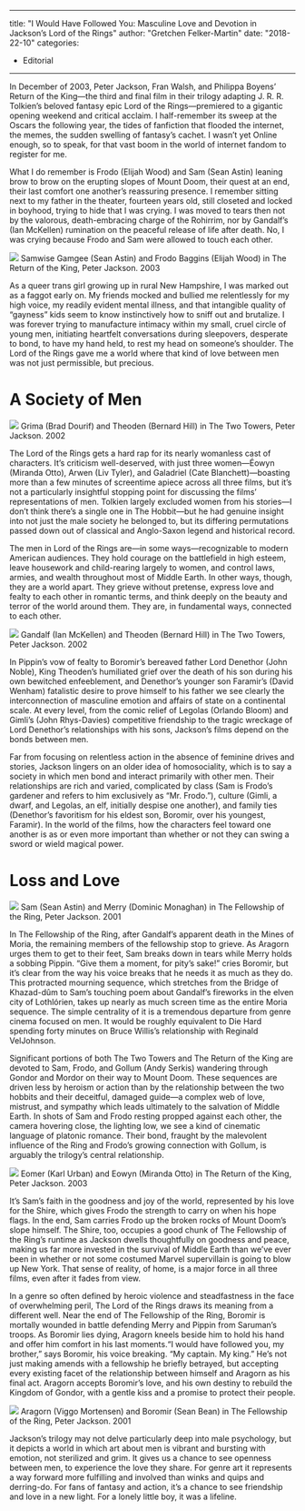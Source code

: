 
---
title: "I Would Have Followed You: Masculine Love and Devotion in Jackson’s Lord of the Rings"
author: "Gretchen Felker-Martin"
date: "2018-22-10"
categories:
- Editorial
---

In December of 2003, Peter Jackson, Fran Walsh, and Philippa Boyens’ Return of the King—the third and final film in their trilogy adapting J. R. R. Tolkien’s beloved fantasy epic Lord of the Rings—premiered to a gigantic opening weekend and critical acclaim. I half-remember its sweep at the Oscars the following year, the tides of fanfiction that flooded the internet, the memes, the sudden swelling of fantasy’s cachet. I wasn’t yet Online enough, so to speak, for that vast boom in the world of internet fandom to register for me.

What I do remember is Frodo (Elijah Wood) and Sam (Sean Astin) leaning brow to brow on the erupting slopes of Mount Doom, their quest at an end, their last comfort one another’s reassuring presence. I remember sitting next to my father in the theater, fourteen years old, still closeted and locked in boyhood, trying to hide that I was crying. I was moved to tears then not by the valorous, death-embracing charge of the Rohirrim, nor by Gandalf’s (Ian McKellen) rumination on the peaceful release of life after death. No, I was crying because Frodo and Sam were allowed to touch each other.

![](https://i2.wp.com/vrvblog.co/wp-content/uploads/2018/10/image1-3.png?resize=960%2C404&#038;ssl=1)
Samwise Gamgee (Sean Astin) and Frodo Baggins (Elijah Wood) in The Return of the King, Peter Jackson. 2003

As a queer trans girl growing up in rural New Hampshire, I was marked out as a faggot early on. My friends mocked and bullied me relentlessly for my high voice, my readily evident mental illness, and that intangible quality of “gayness” kids seem to know instinctively how to sniff out and brutalize. I was forever trying to manufacture intimacy within my small, cruel circle of young men, initiating heartfelt conversations during sleepovers, desperate to bond, to have my hand held, to rest my head on someone’s shoulder. The Lord of the Rings gave me a world where that kind of love between men was not just permissible, but precious.

# A Society of Men

![](https://i0.wp.com/vrvblog.co/wp-content/uploads/2018/10/image2-3-1024x429.png?resize=1024%2C429&#038;ssl=1)
Grima (Brad Dourif) and Theoden (Bernard Hill) in The Two Towers, Peter Jackson. 2002

The Lord of the Rings gets a hard rap for its nearly womanless cast of characters. It’s criticism well-deserved, with just three women—Éowyn (Miranda Otto), Arwen (Liv Tyler), and Galadriel (Cate Blanchett)—boasting more than a few minutes of screentime apiece across all three films, but it’s not a particularly insightful stopping point for discussing the films’ representations of men. Tolkien largely excluded women from his stories—I don’t think there’s a single one in The Hobbit—but he had genuine insight into not just the male society he belonged to, but its differing permutations passed down out of classical and Anglo-Saxon legend and historical record.

The men in Lord of the Rings are—in some ways—recognizable to modern American audiences. They hold courage on the battlefield in high esteem, leave housework and child-rearing largely to women, and control laws, armies, and wealth throughout most of Middle Earth. In other ways, though, they are a world apart. They grieve without pretense, express love and fealty to each other in romantic terms, and think deeply on the beauty and terror of the world around them. They are, in fundamental ways, connected to each other.

![](https://i2.wp.com/vrvblog.co/wp-content/uploads/2018/10/image7-2.png?resize=700%2C295&#038;ssl=1)
Gandalf (Ian McKellen) and Theoden (Bernard Hill) in The Two Towers, Peter Jackson. 2002

In Pippin’s vow of fealty to Boromir’s bereaved father Lord Denethor (John Noble), King Theoden’s humiliated grief over the death of his son during his own bewitched enfeeblement, and Denethor’s younger son Faramir’s (David Wenham) fatalistic desire to prove himself to his father we see clearly the interconnection of masculine emotion and affairs of state on a continental scale. At every level, from the comic relief of Legolas (Orlando Bloom) and Gimli’s (John Rhys-Davies) competitive friendship to the tragic wreckage of Lord Denethor’s relationships with his sons, Jackson’s films depend on the bonds between men.

Far from focusing on relentless action in the absence of feminine drives and stories, Jackson lingers on an older idea of homosociality, which is to say a society in which men bond and interact primarily with other men. Their relationships are rich and varied, complicated by class (Sam is Frodo’s gardener and refers to him exclusively as “Mr. Frodo.”), culture (Gimli, a dwarf, and Legolas, an elf, initially despise one another), and family ties (Denethor’s favoritism for his eldest son, Boromir, over his youngest, Faramir). In the world of the films, how the characters feel toward one another is as or even more important than whether or not they can swing a sword or wield magical power. 

# Loss and Love

![](https://i2.wp.com/vrvblog.co/wp-content/uploads/2018/10/image3-3.png?resize=900%2C381&#038;ssl=1)
Sam (Sean Astin) and Merry (Dominic Monaghan) in The Fellowship of the Ring, Peter Jackson. 2001

In The Fellowship of the Ring, after Gandalf’s apparent death in the Mines of Moria, the remaining members of the fellowship stop to grieve. As Aragorn urges them to get to their feet, Sam breaks down in tears while Merry holds a sobbing Pippin. “Give them a moment, for pity’s sake!” cries Boromir, but it’s clear from the way his voice breaks that he needs it as much as they do. This protracted mourning sequence, which stretches from the Bridge of Khazad-dûm to Sam’s touching poem about Gandalf’s fireworks in the elven city of Lothlórien, takes up nearly as much screen time as the entire Moria sequence. The simple centrality of it is a tremendous departure from genre cinema focused on men. It would be roughly equivalent to Die Hard spending forty minutes on Bruce Willis’s relationship with Reginald VelJohnson.

Significant portions of both The Two Towers and The Return of the King are devoted to Sam, Frodo, and Gollum (Andy Serkis) wandering through Gondor and Mordor on their way to Mount Doom. These sequences are driven less by heroism or action than by the relationship between the two hobbits and their deceitful, damaged guide—a complex web of love, mistrust, and sympathy which leads ultimately to the salvation of Middle Earth. In shots of Sam and Frodo resting propped against each other, the camera hovering close, the lighting low, we see a kind of cinematic language of platonic romance. Their bond, fraught by the malevolent influence of the Ring and Frodo’s growing connection with Gollum, is arguably the trilogy’s central relationship. 

![](https://i2.wp.com/vrvblog.co/wp-content/uploads/2018/10/image6-2.png?resize=1022%2C426&#038;ssl=1)
Eomer (Karl Urban) and Eowyn (Miranda Otto) in The Return of the King, Peter Jackson. 2003

It’s Sam’s faith in the goodness and joy of the world, represented by his love for the Shire, which gives Frodo the strength to carry on when his hope flags. In the end, Sam carries Frodo up the broken rocks of Mount Doom’s slope himself. The Shire, too, occupies a good chunk of The Fellowship of the Ring’s runtime as Jackson dwells thoughtfully on goodness and peace, making us far more invested in the survival of Middle Earth than we’ve ever been in whether or not some costumed Marvel supervillain is going to blow up New York. That sense of reality, of home, is a major force in all three films, even after it fades from view.

In a genre so often defined by heroic violence and steadfastness in the face of overwhelming peril, The Lord of the Rings draws its meaning from a different well. Near the end of The Fellowship of the Ring, Boromir is mortally wounded in battle defending Merry and Pippin from Saruman’s troops. As Boromir lies dying, Aragorn kneels beside him to hold his hand and offer him comfort in his last moments.“I would have followed you, my brother,” says Boromir, his voice breaking. “My captain. My king.” He’s not just making amends with a fellowship he briefly betrayed, but accepting every existing facet of the relationship between himself and Aragorn as his final act. Aragorn accepts Boromir’s love, and his own destiny to rebuild the Kingdom of Gondor, with a gentle kiss and a promise to protect their people. 

![](https://i2.wp.com/vrvblog.co/wp-content/uploads/2018/10/image5-3.png?resize=590%2C247&#038;ssl=1)
Aragorn (Viggo Mortensen) and Boromir (Sean Bean) in The Fellowship of the Ring, Peter Jackson. 2001

Jackson’s trilogy may not delve particularly deep into male psychology, but it depicts a world in which art about men is vibrant and bursting with emotion, not sterilized and grim. It gives us a chance to see openness between men, to experience the love they share. For genre art it represents a way forward more fulfilling and involved than winks and quips and derring-do. For fans of fantasy and action, it’s a chance to see friendship and love in a new light. For a lonely little boy, it was a lifeline.
